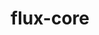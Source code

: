 ---
title: "flux-core"
layout: cache
categories: [package, develop-2024-06-16]
meta: {"versions": ["0.63.0"], "compilers": ["cce@=15.0.1", "gcc@=11.4.0", "gcc@=7.3.1", "gcc@=7.5.0", "gcc@=9.4.0", "oneapi@=2024.0.0"], "oss": ["amzn2", "rhel8", "ubuntu18.04", "ubuntu20.04", "ubuntu22.04"], "platforms": ["linux"], "targets": ["aarch64", "neoverse_n1", "neoverse_v1", "neoverse_v2", "ppc64le", "x86_64_v3", "zen4"], "stacks": ["aws-isc", "aws-isc-aarch64", "e4s", "e4s-cray-rhel", "e4s-neoverse-v2", "e4s-neoverse_v1", "e4s-oneapi", "e4s-power", "radiuss", "root"], "num_specs": 13, "num_specs_by_stack": {"root": 13, "aws-isc-aarch64": 2, "e4s": 1, "e4s-cray-rhel": 1, "e4s-power": 2, "e4s-neoverse-v2": 2, "e4s-neoverse_v1": 2, "e4s-oneapi": 1, "aws-isc": 1, "radiuss": 1}}
spec_details: [{"hash": "q6q6s7pmmh3edqsf6beh5dmmae2bss75", "compiler": "gcc@=7.3.1", "versions": ["0.63.0"], "os": "amzn2", "platform": "linux", "target": "neoverse_n1", "variants": ["build_system=autotools", "~cuda", "~docs", "~security"], "stacks": ["root", "aws-isc-aarch64"], "size": "-", "tarball": "https://binaries.spack.io/develop-2024-06-16/build_cache/linux-amzn2-neoverse_n1/gcc-7.3.1/flux-core-0.63.0/linux-amzn2-neoverse_n1-gcc-7.3.1-flux-core-0.63.0-q6q6s7pmmh3edqsf6beh5dmmae2bss75.spack"}, {"hash": "vty6gn2cmtcxh2w22nkpv5gl2hxvldpf", "compiler": "gcc@=11.4.0", "versions": ["0.63.0"], "os": "ubuntu22.04", "platform": "linux", "target": "x86_64_v3", "variants": ["build_system=autotools", "~cuda", "~docs", "~security"], "stacks": ["root", "e4s"], "size": "-", "tarball": "https://binaries.spack.io/develop-2024-06-16/build_cache/linux-ubuntu22.04-x86_64_v3/gcc-11.4.0/flux-core-0.63.0/linux-ubuntu22.04-x86_64_v3-gcc-11.4.0-flux-core-0.63.0-vty6gn2cmtcxh2w22nkpv5gl2hxvldpf.spack"}, {"hash": "bpze75e7ymrjzsvaaysquwlln3u3b37p", "compiler": "cce@=15.0.1", "versions": ["0.63.0"], "os": "rhel8", "platform": "linux", "target": "zen4", "variants": ["build_system=autotools", "~cuda", "~docs", "~security"], "stacks": ["root", "e4s-cray-rhel"], "size": "-", "tarball": "https://binaries.spack.io/develop-2024-06-16/build_cache/linux-rhel8-zen4/cce-15.0.1/flux-core-0.63.0/linux-rhel8-zen4-cce-15.0.1-flux-core-0.63.0-bpze75e7ymrjzsvaaysquwlln3u3b37p.spack"}, {"hash": "m6peczdzp2buv73gyeujockf4ecpwslf", "compiler": "gcc@=9.4.0", "versions": ["0.63.0"], "os": "ubuntu20.04", "platform": "linux", "target": "ppc64le", "variants": ["build_system=autotools", "~cuda", "~docs", "~security"], "stacks": ["root", "e4s-power"], "size": "-", "tarball": "https://binaries.spack.io/develop-2024-06-16/build_cache/linux-ubuntu20.04-ppc64le/gcc-9.4.0/flux-core-0.63.0/linux-ubuntu20.04-ppc64le-gcc-9.4.0-flux-core-0.63.0-m6peczdzp2buv73gyeujockf4ecpwslf.spack"}, {"hash": "lncfyuaoa2jvug7ccrwbfzqejqzknh4u", "compiler": "gcc@=11.4.0", "versions": ["0.63.0"], "os": "ubuntu22.04", "platform": "linux", "target": "neoverse_v2", "variants": ["build_system=autotools", "~cuda", "~docs", "~security"], "stacks": ["root", "e4s-neoverse-v2"], "size": "-", "tarball": "https://binaries.spack.io/develop-2024-06-16/build_cache/linux-ubuntu22.04-neoverse_v2/gcc-11.4.0/flux-core-0.63.0/linux-ubuntu22.04-neoverse_v2-gcc-11.4.0-flux-core-0.63.0-lncfyuaoa2jvug7ccrwbfzqejqzknh4u.spack"}, {"hash": "ndo6fvrcltp3wrhdidr7mfnqfj7fzj3b", "compiler": "gcc@=11.4.0", "versions": ["0.63.0"], "os": "ubuntu22.04", "platform": "linux", "target": "neoverse_v1", "variants": ["build_system=autotools", "+cuda", "~docs", "~security"], "stacks": ["root", "e4s-neoverse_v1"], "size": "-", "tarball": "https://binaries.spack.io/develop-2024-06-16/build_cache/linux-ubuntu22.04-neoverse_v1/gcc-11.4.0/flux-core-0.63.0/linux-ubuntu22.04-neoverse_v1-gcc-11.4.0-flux-core-0.63.0-ndo6fvrcltp3wrhdidr7mfnqfj7fzj3b.spack"}, {"hash": "zeu3bq272qxiqe23c25hrsg4lqounvyf", "compiler": "oneapi@=2024.0.0", "versions": ["0.63.0"], "os": "ubuntu22.04", "platform": "linux", "target": "x86_64_v3", "variants": ["build_system=autotools", "~cuda", "~docs", "~security"], "stacks": ["e4s-oneapi", "root"], "size": "-", "tarball": "https://binaries.spack.io/develop-2024-06-16/build_cache/linux-ubuntu22.04-x86_64_v3/oneapi-2024.0.0/flux-core-0.63.0/linux-ubuntu22.04-x86_64_v3-oneapi-2024.0.0-flux-core-0.63.0-zeu3bq272qxiqe23c25hrsg4lqounvyf.spack"}, {"hash": "lbfbedror5yfoe24vps33yownbazfb53", "compiler": "gcc@=7.3.1", "versions": ["0.63.0"], "os": "amzn2", "platform": "linux", "target": "x86_64_v3", "variants": ["build_system=autotools", "~cuda", "~docs", "~security"], "stacks": ["root", "aws-isc"], "size": "-", "tarball": "https://binaries.spack.io/develop-2024-06-16/build_cache/linux-amzn2-x86_64_v3/gcc-7.3.1/flux-core-0.63.0/linux-amzn2-x86_64_v3-gcc-7.3.1-flux-core-0.63.0-lbfbedror5yfoe24vps33yownbazfb53.spack"}, {"hash": "vx4wtp5ty4wlaltwjjv4637v7jrkhunt", "compiler": "gcc@=7.3.1", "versions": ["0.63.0"], "os": "amzn2", "platform": "linux", "target": "aarch64", "variants": ["build_system=autotools", "~cuda", "~docs", "~security"], "stacks": ["root", "aws-isc-aarch64"], "size": "-", "tarball": "https://binaries.spack.io/develop-2024-06-16/build_cache/linux-amzn2-aarch64/gcc-7.3.1/flux-core-0.63.0/linux-amzn2-aarch64-gcc-7.3.1-flux-core-0.63.0-vx4wtp5ty4wlaltwjjv4637v7jrkhunt.spack"}, {"hash": "ziyyb6lk5mngw4frp7e2qiaxx6apcvzo", "compiler": "gcc@=11.4.0", "versions": ["0.63.0"], "os": "ubuntu22.04", "platform": "linux", "target": "neoverse_v1", "variants": ["build_system=autotools", "~cuda", "~docs", "~security"], "stacks": ["root", "e4s-neoverse_v1"], "size": "-", "tarball": "https://binaries.spack.io/develop-2024-06-16/build_cache/linux-ubuntu22.04-neoverse_v1/gcc-11.4.0/flux-core-0.63.0/linux-ubuntu22.04-neoverse_v1-gcc-11.4.0-flux-core-0.63.0-ziyyb6lk5mngw4frp7e2qiaxx6apcvzo.spack"}, {"hash": "lh673ro7remi6r4oc2pjy3qoojwaj7b5", "compiler": "gcc@=11.4.0", "versions": ["0.63.0"], "os": "ubuntu22.04", "platform": "linux", "target": "neoverse_v2", "variants": ["build_system=autotools", "+cuda", "~docs", "~security"], "stacks": ["root", "e4s-neoverse-v2"], "size": "-", "tarball": "https://binaries.spack.io/develop-2024-06-16/build_cache/linux-ubuntu22.04-neoverse_v2/gcc-11.4.0/flux-core-0.63.0/linux-ubuntu22.04-neoverse_v2-gcc-11.4.0-flux-core-0.63.0-lh673ro7remi6r4oc2pjy3qoojwaj7b5.spack"}, {"hash": "hjd33mqjjbusjd4q75rewxj53p5a3anp", "compiler": "gcc@=7.5.0", "versions": ["0.63.0"], "os": "ubuntu18.04", "platform": "linux", "target": "x86_64_v3", "variants": ["build_system=autotools", "~cuda", "~docs", "~security"], "stacks": ["radiuss", "root"], "size": "-", "tarball": "https://binaries.spack.io/develop-2024-06-16/build_cache/linux-ubuntu18.04-x86_64_v3/gcc-7.5.0/flux-core-0.63.0/linux-ubuntu18.04-x86_64_v3-gcc-7.5.0-flux-core-0.63.0-hjd33mqjjbusjd4q75rewxj53p5a3anp.spack"}, {"hash": "lpsphjipjyfw2p6zm5phrlegtwzjbu7c", "compiler": "gcc@=9.4.0", "versions": ["0.63.0"], "os": "ubuntu20.04", "platform": "linux", "target": "ppc64le", "variants": ["build_system=autotools", "+cuda", "~docs", "~security"], "stacks": ["root", "e4s-power"], "size": "-", "tarball": "https://binaries.spack.io/develop-2024-06-16/build_cache/linux-ubuntu20.04-ppc64le/gcc-9.4.0/flux-core-0.63.0/linux-ubuntu20.04-ppc64le-gcc-9.4.0-flux-core-0.63.0-lpsphjipjyfw2p6zm5phrlegtwzjbu7c.spack"}]
---